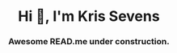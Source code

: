 <h1 align="center">Hi 👋, I'm Kris Sevens</h1>
<h3 align="center">Awesome READ.me under construction.</h3>


